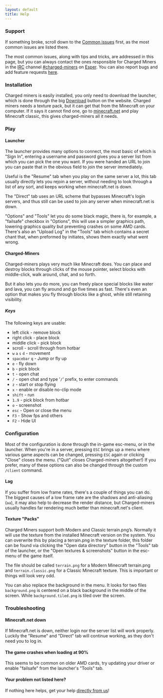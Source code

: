 ```yaml
---
layout: default
title: Help
---
```

### Support

If something broke, scroll down to the [Common issues](#troubleshooting)
first, as the most common issues are listed there.

The most common issues, along with tips and tricks, are addressed in this
page, but you can always contact the ones responsible for Charged Miners
in the [IRC][IRCWiki] channel [#charged-miners][] on [Esper][Esper]. You can
also report bugs and add feature requests [here][Wiki].

### Installation

Charged miners is easily installed, you only need to download the launcher,
which is done through the big [Download][] button on the
website. Charged miners needs a texture pack, but it can get that from the
Minecraft on your computer. If it says it cannot find one, go to
[minecraft.net][MCPlay] and play Minecraft classic,
this gives charged-miners all it needs.

### Play

#### Launcher

The launcher provides many options to connect, the most basic of which is
"Sign In", entering a username and password gives you a server list from which
you can pick the one you want. If you were handed an URL to join you can paste
that in the obvious field to join the server immediately.

Useful is the "Resume" tab when you play on the same server a lot, this tab
usually directly lets you rejoin a server, without needing to look through a
list of any sort, and keeps working when minecraft.net is down.

The "Direct" tab uses an URL scheme that bypasses Minecraft's login servers,
and thus still can be used to join any server when minecraft.net is down.

"Options" and "Tools" let you do some black magic, there is, for example, a
"failsafe" checkbox in "Options", this will use a simpler graphics path,
lowering graphics quality but preventing crashes on some AMD cards.
There's also an "Upload Log" in the "Tools" tab which contains a secret chant
that, when preformed by initiates, shows them exactly what went wrong.

#### Charged-Miners

Charged-miners plays very much like Minecraft does. You can place and destroy
blocks through clicks of the mouse pointer, select blocks with middle-click,
walk around, chat, and so forth.

But it also lets you do more, you can freely place special blocks like water
and lava, you can fly around and go five times as fast. There's even an option
that makes you fly through blocks like a ghost, while still retaining
visibility.

##### Keys

The following keys are usable:

 * left click - remove block
 * right click - place block
 * middle click - pick block
 * scroll - scroll through from hotbar
 * `w` `a` `s` `d` - movement
 * `spacebar` `q` - Jump or fly up
 * `e` - fly down
 * `b` - pick block
 * `t` - open chat
 * `/` - open chat and type '`/`' prefix, to enter commands
 * `z` - start or stop flying
 * `x` - enable or disable no-clip mode
 * `shift` - run
 * `1`..`9` - pick block from hotbar
 * `o` - screenshot
 * `esc` - Open or close the menu
 * `F3` - Show fps and others
 * `F2` - Hide UI

### Configuration

Most of the configuration is done through the in-game esc-menu, or in the
launcher. When you're in a server, pressing `ESC` brings up a menu where
various game aspects can be changed, pressing `ESC` again or clicking "Close"
closes the menu. ("Quit" closes Charged-miners altogether!) If you prefer,
many of these options can also be changed through the custom `/client` command.

#### Lag

If you suffer from low frame rates, there's a couple of things you can do. The
biggest causes of a low frame rate are the shadows and anti-aliasing (`aa`), it
may also help to decrease the render distance, but Charged-miners usually
handles far rendering much better than minecraft.net's client.

#### Texture "Packs"

Charged Miners support both Modern and Classic terrain.png’s. Normally it will
use the texture from the installed Minecraft version on the system. You can
overwrite this by placing a terrain.png in the texture folder, this folder can
be found via clicking the "Open data directory" button in the "Tools" tab of
the launcher, or the "Open textures & screenshots" button in the esc-menu of
the game itself.

The file should be called `terrain.png` for a Modern Minecraft terrain.png and
`terrain.classic.png` for a Classic Minecraft texture. This is important or
things will look very odd.

You can also replace the background in the menu. It looks for two files
`background.png` is centered on a black background in the middle of the screen.
While `background.tiled.png` is tiled over the screen.

### Troubleshooting

#### Minecraft.net down

If Minecraft.net is down, neither login nor the server list will work properly.
Luckily the "Resume" and "Direct" tab will continue working, as they don't
need you to log in.

#### The game crashes when loading at 90%

This seems to be common on older AMD cards, try updating your driver or enable
"failsafe" from the launcher's "Tools" tab.

#### Your problem not listed here?

If nothing here helps, get your help [directly from us](#support)!


[Download]: https://cdn.charged-miners.com/launcher/ChargedMiners.exe "Download launcher here"
[#charged-miners]: irc://irc.esper.net/charged-miners "Stay a while"
[IRCWiki]: http://en.wikipedia.org/wiki/Internet_Relay_Chat "IRC on Wikipedia"
[Wiki]: http://wiki.vg/ChargedMinersClassic "Wiki"
[MCPlay]: http://minecraft.net/classic/play "Play classic"
[Esper]: http://esper.net/ "Esper IRC network"
